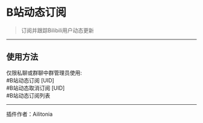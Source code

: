 # B站动态订阅
> 订阅并跟踪Bilibili用户动态更新

---
## 使用方法
仅限私聊或群聊中群管理员使用:<br/>
\#B站动态订阅 [UID]<br/>
\#B站动态取消订阅 [UID]<br/>
\#B站动态订阅列表<br/>

---
插件作者：Ailitonia